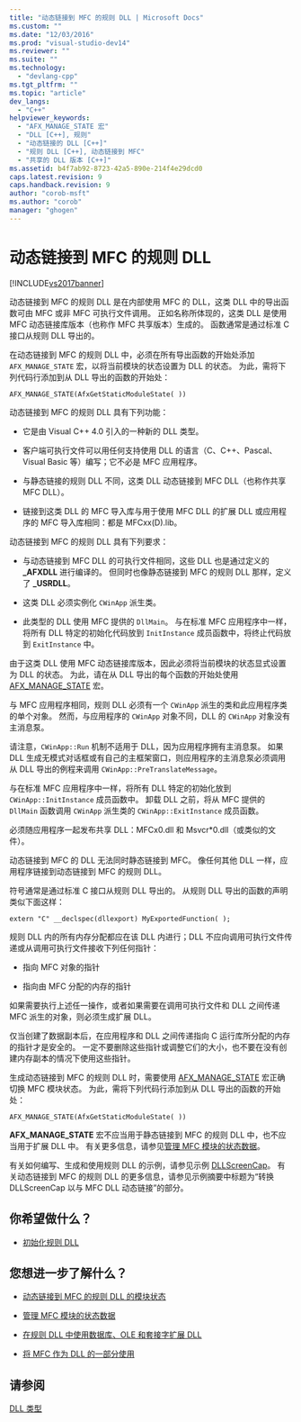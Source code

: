 ```yaml
---
title: "动态链接到 MFC 的规则 DLL | Microsoft Docs"
ms.custom: ""
ms.date: "12/03/2016"
ms.prod: "visual-studio-dev14"
ms.reviewer: ""
ms.suite: ""
ms.technology: 
  - "devlang-cpp"
ms.tgt_pltfrm: ""
ms.topic: "article"
dev_langs: 
  - "C++"
helpviewer_keywords: 
  - "AFX_MANAGE_STATE 宏"
  - "DLL [C++], 规则"
  - "动态链接的 DLL [C++]"
  - "规则 DLL [C++], 动态链接到 MFC"
  - "共享的 DLL 版本 [C++]"
ms.assetid: b4f7ab92-8723-42a5-890e-214f4e29dcd0
caps.latest.revision: 9
caps.handback.revision: 9
author: "corob-msft"
ms.author: "corob"
manager: "ghogen"
---
```

# 动态链接到 MFC 的规则 DLL
[!INCLUDE[vs2017banner](../assembler/inline/includes/vs2017banner.md)]

动态链接到 MFC 的规则 DLL 是在内部使用 MFC 的 DLL，这类 DLL 中的导出函数可由 MFC 或非 MFC 可执行文件调用。  正如名称所体现的，这类 DLL 是使用 MFC 动态链接库版本（也称作 MFC 共享版本）生成的。  函数通常是通过标准 C 接口从规则 DLL 导出的。  
  
 在动态链接到 MFC 的规则 DLL 中，必须在所有导出函数的开始处添加 `AFX_MANAGE_STATE` 宏，以将当前模块的状态设置为 DLL 的状态。  为此，需将下列代码行添加到从 DLL 导出的函数的开始处：  
  
```  
AFX_MANAGE_STATE(AfxGetStaticModuleState( ))  
```  
  
 动态链接到 MFC 的规则 DLL 具有下列功能：  
  
-   它是由 Visual C\+\+ 4.0 引入的一种新的 DLL 类型。  
  
-   客户端可执行文件可以用任何支持使用 DLL 的语言（C、C\+\+、Pascal、Visual Basic 等）编写；它不必是 MFC 应用程序。  
  
-   与静态链接的规则 DLL 不同，这类 DLL 动态链接到 MFC DLL（也称作共享 MFC DLL）。  
  
-   链接到这类 DLL 的 MFC 导入库与用于使用 MFC DLL 的扩展 DLL 或应用程序的 MFC 导入库相同：都是 MFCxx\(D\).lib。  
  
 动态链接到 MFC 的规则 DLL 具有下列要求：  
  
-   与动态链接到 MFC DLL 的可执行文件相同，这些 DLL 也是通过定义的 **\_AFXDLL** 进行编译的。  但同时也像静态链接到 MFC 的规则 DLL 那样，定义了 **\_USRDLL**。  
  
-   这类 DLL 必须实例化 `CWinApp` 派生类。  
  
-   此类型的 DLL 使用 MFC 提供的 `DllMain`。  与在标准 MFC 应用程序中一样，将所有 DLL 特定的初始化代码放到 `InitInstance` 成员函数中，将终止代码放到 `ExitInstance` 中。  
  
 由于这类 DLL 使用 MFC 动态链接库版本，因此必须将当前模块的状态显式设置为 DLL 的状态。  为此，请在从 DLL 导出的每个函数的开始处使用 [AFX\_MANAGE\_STATE](../Topic/AFX_MANAGE_STATE.md) 宏。  
  
 与 MFC 应用程序相同，规则 DLL 必须有一个 `CWinApp` 派生的类和此应用程序类的单个对象。  然而，与应用程序的 `CWinApp` 对象不同，DLL 的 `CWinApp` 对象没有主消息泵。  
  
 请注意，`CWinApp::Run` 机制不适用于 DLL，因为应用程序拥有主消息泵。  如果 DLL 生成无模式对话框或有自己的主框架窗口，则应用程序的主消息泵必须调用从 DLL 导出的例程来调用 `CWinApp::PreTranslateMessage`。  
  
 与在标准 MFC 应用程序中一样，将所有 DLL 特定的初始化放到 `CWinApp::InitInstance` 成员函数中。  卸载 DLL 之前，将从 MFC 提供的 `DllMain` 函数调用 `CWinApp` 派生类的 `CWinApp::ExitInstance` 成员函数。  
  
 必须随应用程序一起发布共享 DLL：MFCx0.dll 和 Msvcr\*0.dll（或类似的文件）。  
  
 动态链接到 MFC 的 DLL 无法同时静态链接到 MFC。  像任何其他 DLL 一样，应用程序链接到动态链接到 MFC 的规则 DLL。  
  
 符号通常是通过标准 C 接口从规则 DLL 导出的。  从规则 DLL 导出的函数的声明类似下面这样：  
  
```  
extern "C" __declspec(dllexport) MyExportedFunction( );  
```  
  
 规则 DLL 内的所有内存分配都应在该 DLL 内进行；DLL 不应向调用可执行文件传递或从调用可执行文件接收下列任何指针：  
  
-   指向 MFC 对象的指针  
  
-   指向由 MFC 分配的内存的指针  
  
 如果需要执行上述任一操作，或者如果需要在调用可执行文件和 DLL 之间传递 MFC 派生的对象，则必须生成扩展 DLL。  
  
 仅当创建了数据副本后，在应用程序和 DLL 之间传递指向 C 运行库所分配的内存的指针才是安全的。  一定不要删除这些指针或调整它们的大小，也不要在没有创建内存副本的情况下使用这些指针。  
  
 生成动态链接到 MFC 的规则 DLL 时，需要使用 [AFX\_MANAGE\_STATE](../Topic/AFX_MANAGE_STATE.md) 宏正确切换 MFC 模块状态。  为此，需将下列代码行添加到从 DLL 导出的函数的开始处：  
  
```  
AFX_MANAGE_STATE(AfxGetStaticModuleState( ))  
```  
  
 **AFX\_MANAGE\_STATE** 宏不应当用于静态链接到 MFC 的规则 DLL 中，也不应当用于扩展 DLL 中。  有关更多信息，请参见[管理 MFC 模块的状态数据](../mfc/managing-the-state-data-of-mfc-modules.md)。  
  
 有关如何编写、生成和使用规则 DLL 的示例，请参见示例 [DLLScreenCap](http://msdn.microsoft.com/zh-cn/2171291d-3a50-403b-90a1-d93c2acb4f4a)。  有关动态链接到 MFC 的规则 DLL 的更多信息，请参见示例摘要中标题为“转换 DLLScreenCap 以与 MFC DLL 动态链接”的部分。  
  
## 你希望做什么？  
  
-   [初始化规则 DLL](../build/initializing-regular-dlls.md)  
  
## 您想进一步了解什么？  
  
-   [动态链接到 MFC 的规则 DLL 的模块状态](../build/module-states-of-a-regular-dll-dynamically-linked-to-mfc.md)  
  
-   [管理 MFC 模块的状态数据](../mfc/managing-the-state-data-of-mfc-modules.md)  
  
-   [在规则 DLL 中使用数据库、OLE 和套接字扩展 DLL](../build/using-database-ole-and-sockets-extension-dlls-in-regular-dlls.md)  
  
-   [将 MFC 作为 DLL 的一部分使用](../mfc/tn011-using-mfc-as-part-of-a-dll.md)  
  
## 请参阅  
 [DLL 类型](../build/kinds-of-dlls.md)